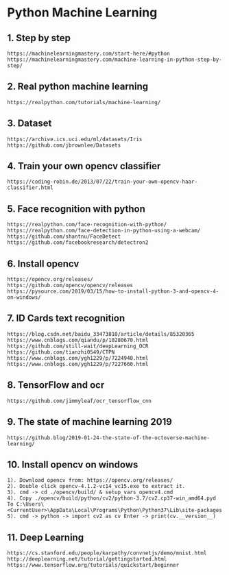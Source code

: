 # Python Machine Learning
## 1. Step by step
    https://machinelearningmastery.com/start-here/#python
    https://machinelearningmastery.com/machine-learning-in-python-step-by-step/
## 2. Real python machine learning
    https://realpython.com/tutorials/machine-learning/
## 3. Dataset
    https://archive.ics.uci.edu/ml/datasets/Iris
    https://github.com/jbrownlee/Datasets
## 4. Train your own opencv classifier
    https://coding-robin.de/2013/07/22/train-your-own-opencv-haar-classifier.html
## 5. Face recognition with python
    https://realpython.com/face-recognition-with-python/
    https://realpython.com/face-detection-in-python-using-a-webcam/
    https://github.com/shantnu/FaceDetect
	https://github.com/facebookresearch/detectron2
## 6. Install opencv
    https://opencv.org/releases/
    https://github.com/opencv/opencv/releases
	https://pysource.com/2019/03/15/how-to-install-python-3-and-opencv-4-on-windows/
## 7. ID Cards text recognition
    https://blog.csdn.net/baidu_33473810/article/details/85320365
    https://www.cnblogs.com/qiandu/p/10280670.html
    https://github.com/still-wait/deepLearning_OCR
    https://github.com/tianzhi0549/CTPN
    https://www.cnblogs.com/ygh1229/p/7224940.html
    https://www.cnblogs.com/ygh1229/p/7227660.html
## 8. TensorFlow and ocr
    https://github.com/jimmyleaf/ocr_tensorflow_cnn
## 9. The state of machine learning 2019
    https://github.blog/2019-01-24-the-state-of-the-octoverse-machine-learning/
## 10. Install opencv on windows
    1). Download opencv from: https://opencv.org/releases/
    2). Double click opencv-4.1.2-vc14_vc15.exe to extract it.
    3). cmd -> cd ./opencv/build/ & setup_vars_opencv4.cmd
    4). Copy ./opencv/build/python/cv2/python-3.7/cv2.cp37-win_amd64.pyd To C:\Users\<CurrentUser>\AppData\Local\Programs\Python\Python37\Lib\site-packages
    5). cmd -> python -> import cv2 as cv Enter -> print(cv.__version__)
## 11. Deep Learning
    https://cs.stanford.edu/people/karpathy/convnetjs/demo/mnist.html
    http://deeplearning.net/tutorial/gettingstarted.html
    https://www.tensorflow.org/tutorials/quickstart/beginner